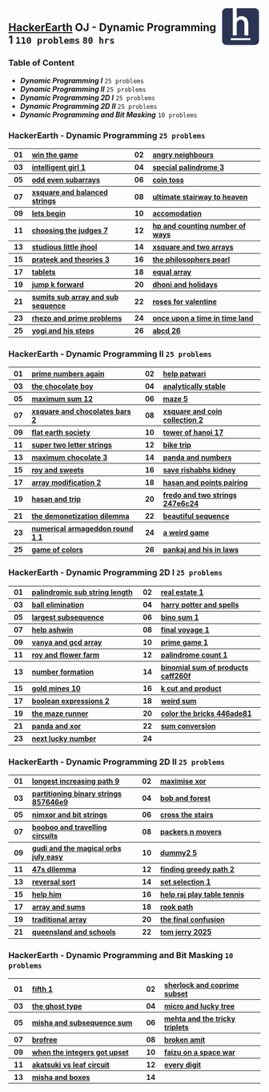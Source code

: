 <img align="right" width="80" src="/logos/hackerearth.jpg">

## [HackerEarth](https://hackerearth.com/) OJ - Dynamic Programming 1 `110 problems` `80 hrs`

### Table of Content

- ***Dynamic Programming I***               `25 problems`
- ***Dynamic Programming II***              `25 problems`
- ***Dynamic Programming 2D I***            `25 problems`
- ***Dynamic Programming 2D II***           `25 problems`
- ***Dynamic Programming and Bit Masking*** `10 problems`

### HackerEarth - Dynamic Programming `25 problems`

<table>
    <tbody>
        <tr>
<th align="center" width="50px">01</th><th align="left" width="550px"><a href="https://www.hackerearth.com/practice/algorithms/dynamic-programming/introduction-to-dynamic-programming-1/practice-problems/algorithm/win-the-game/">win the game</a></th>
<th align="center" width="50px">02</th><th align="left" width="550px"><a href="https://www.hackerearth.com/practice/algorithms/dynamic-programming/introduction-to-dynamic-programming-1/practice-problems/algorithm/angry-neighbours/">angry neighbours</a></th>
        </tr>
        <tr>
<th align="center" width="50px">03</th><th align="left" width="550px"><a href="https://www.hackerearth.com/practice/algorithms/dynamic-programming/introduction-to-dynamic-programming-1/practice-problems/algorithm/intelligent-girl-1/">intelligent girl 1</a></th>
<th align="center" width="50px">04</th><th align="left" width="550px"><a href="https://www.hackerearth.com/practice/algorithms/dynamic-programming/introduction-to-dynamic-programming-1/practice-problems/algorithm/special-palindrome-3/">special palindrome 3</a></th>
        </tr>
        <tr>
<th align="center" width="50px">05</th><th align="left" width="550px"><a href="https://www.hackerearth.com/practice/algorithms/dynamic-programming/introduction-to-dynamic-programming-1/practice-problems/algorithm/odd-even-subarrays-72ad69db/">odd even subarrays</a></th>
<th align="center" width="50px">06</th><th align="left" width="550px"><a href="https://www.hackerearth.com/practice/algorithms/dynamic-programming/introduction-to-dynamic-programming-1/practice-problems/algorithm/coin-toss/">coin toss</a></th>
        </tr>
        <tr>
<th align="center" width="50px">07</th><th align="left" width="550px"><a href="https://www.hackerearth.com/practice/algorithms/dynamic-programming/introduction-to-dynamic-programming-1/practice-problems/algorithm/xsquare-and-balanced-strings/">xsquare and balanced strings</a></th>
<th align="center" width="50px">08</th><th align="left" width="550px"><a href="https://www.hackerearth.com/practice/algorithms/dynamic-programming/introduction-to-dynamic-programming-1/practice-problems/algorithm/ultimate-stairway-to-heaven/">ultimate stairway to heaven</a></th>
        </tr>
        <tr>
<th align="center" width="50px">09</th><th align="left" width="550px"><a href="https://www.hackerearth.com/practice/algorithms/dynamic-programming/introduction-to-dynamic-programming-1/practice-problems/algorithm/lets-begin/">lets begin</a></th>
<th align="center" width="50px">10</th><th align="left" width="550px"><a href="https://www.hackerearth.com/practice/algorithms/dynamic-programming/introduction-to-dynamic-programming-1/practice-problems/algorithm/accomodation-a5c006f3/">accomodation</a></th>
        </tr>
        <tr>
<th align="center" width="50px">11</th><th align="left" width="550px"><a href="https://www.hackerearth.com/practice/algorithms/dynamic-programming/introduction-to-dynamic-programming-1/practice-problems/algorithm/choosing-the-judges-7/">choosing the judges 7</a></th>
<th align="center" width="50px">12</th><th align="left" width="550px"><a href="https://www.hackerearth.com/practice/algorithms/dynamic-programming/introduction-to-dynamic-programming-1/practice-problems/algorithm/hp-and-counting-number-of-ways-1d73a6a4/">hp and counting number of ways</a></th>
        </tr>
        <tr>
<th align="center" width="50px">13</th><th align="left" width="550px"><a href="https://www.hackerearth.com/practice/algorithms/dynamic-programming/introduction-to-dynamic-programming-1/practice-problems/algorithm/studious-little-jhool/">studious little jhool</a></th>
<th align="center" width="50px">14</th><th align="left" width="550px"><a href="https://www.hackerearth.com/practice/algorithms/dynamic-programming/introduction-to-dynamic-programming-1/practice-problems/algorithm/xsquare-and-two-arrays/">xsquare and two arrays</a></th>
        </tr>
        <tr>
<th align="center" width="50px">15</th><th align="left" width="550px"><a href="https://www.hackerearth.com/practice/algorithms/dynamic-programming/introduction-to-dynamic-programming-1/practice-problems/algorithm/prateek-and-theories-3/">prateek and theories 3</a></th>
<th align="center" width="50px">16</th><th align="left" width="550px"><a href="https://www.hackerearth.com/practice/algorithms/dynamic-programming/introduction-to-dynamic-programming-1/practice-problems/algorithm/the-philosophers-pearl/">the philosophers pearl</a></th>
        </tr>
        <tr>
<th align="center" width="50px">17</th><th align="left" width="550px"><a href="https://www.hackerearth.com/practice/algorithms/dynamic-programming/introduction-to-dynamic-programming-1/practice-problems/algorithm/tablets/">tablets</a></th>
<th align="center" width="50px">18</th><th align="left" width="550px"><a href="https://www.hackerearth.com/practice/algorithms/dynamic-programming/introduction-to-dynamic-programming-1/practice-problems/algorithm/equal-array-84cf6c5f/">equal array</a></th>
        </tr>
        <tr>
<th align="center" width="50px">19</th><th align="left" width="550px"><a href="https://www.hackerearth.com/practice/algorithms/dynamic-programming/introduction-to-dynamic-programming-1/practice-problems/algorithm/jump-k-forward-250d464b/">jump k forward</a></th>
<th align="center" width="50px">20</th><th align="left" width="550px"><a href="https://www.hackerearth.com/practice/algorithms/dynamic-programming/introduction-to-dynamic-programming-1/practice-problems/algorithm/dhoni-and-holidays/">dhoni and holidays</a></th>
        </tr>
        <tr>
<th align="center" width="50px">21</th><th align="left" width="550px"><a href="https://www.hackerearth.com/practice/algorithms/dynamic-programming/introduction-to-dynamic-programming-1/practice-problems/algorithm/sumits-sub-array-and-sub-sequence/">sumits sub array and sub sequence</a></th>
<th align="center" width="50px">22</th><th align="left" width="550px"><a href="https://www.hackerearth.com/practice/algorithms/dynamic-programming/introduction-to-dynamic-programming-1/practice-problems/algorithm/roses-for-valentine-4a795f72/">roses for valentine</a></th>
        </tr>
        <tr>
<th align="center" width="50px">23</th><th align="left" width="550px"><a href="https://www.hackerearth.com/practice/algorithms/dynamic-programming/introduction-to-dynamic-programming-1/practice-problems/algorithm/rhezo-and-prime-problems/">rhezo and prime problems</a></th>
<th align="center" width="50px">24</th><th align="left" width="550px"><a href="https://www.hackerearth.com/practice/algorithms/dynamic-programming/introduction-to-dynamic-programming-1/practice-problems/algorithm/once-upon-a-time-in-time-land/">once upon a time in time land</a></th>
        </tr>
        <tr>
<th align="center" width="50px">25</th><th align="left" width="550px"><a href="https://www.hackerearth.com/practice/algorithms/dynamic-programming/introduction-to-dynamic-programming-1/practice-problems/algorithm/yogi-and-his-steps-65b27a4b/">yogi and his steps</a></th>
<th align="center" width="50px">26</th><th align="left" width="550px"><a href="https://www.hackerearth.com/practice/algorithms/dynamic-programming/introduction-to-dynamic-programming-1/practice-problems/algorithm/abcd-26-81bc0a09/">abcd 26</a></th>
        </tr>
    </tbody>
</table>

### HackerEarth - Dynamic Programming II `25 problems`

<table>
    <tbody>
        <tr>
<th align="center" width="50px">01</th><th align="left" width="550px"><a href="https://www.hackerearth.com/practice/algorithms/dynamic-programming/introduction-to-dynamic-programming-1/practice-problems/algorithm/prime-numbers-again/">prime numbers again</a></th>
<th align="center" width="50px">02</th><th align="left" width="550px"><a href="https://www.hackerearth.com/practice/algorithms/dynamic-programming/introduction-to-dynamic-programming-1/practice-problems/algorithm/help-patwari/">help patwari</a></th>
        </tr>
        <tr>
<th align="center" width="50px">03</th><th align="left" width="550px"><a href="https://www.hackerearth.com/practice/algorithms/dynamic-programming/introduction-to-dynamic-programming-1/practice-problems/algorithm/the-chocolate-boy-738c799b/">the chocolate boy</a></th>
<th align="center" width="50px">04</th><th align="left" width="550px"><a href="https://www.hackerearth.com/practice/algorithms/dynamic-programming/introduction-to-dynamic-programming-1/practice-problems/algorithm/analytically-stable-123d6381/">analytically stable</a></th>
        </tr>
        <tr>
<th align="center" width="50px">05</th><th align="left" width="550px"><a href="https://www.hackerearth.com/practice/algorithms/dynamic-programming/introduction-to-dynamic-programming-1/practice-problems/algorithm/maximum-sum-12/">maximum sum 12</a></th>
<th align="center" width="50px">06</th><th align="left" width="550px"><a href="https://www.hackerearth.com/practice/algorithms/dynamic-programming/introduction-to-dynamic-programming-1/practice-problems/algorithm/maze-5/">maze 5</a></th>
        </tr>
        <tr>
<th align="center" width="50px">07</th><th align="left" width="550px"><a href="https://www.hackerearth.com/practice/algorithms/dynamic-programming/introduction-to-dynamic-programming-1/practice-problems/algorithm/xsquare-and-chocolates-bars-2/">xsquare and chocolates bars 2</a></th>
<th align="center" width="50px">08</th><th align="left" width="550px"><a href="https://www.hackerearth.com/practice/algorithms/dynamic-programming/introduction-to-dynamic-programming-1/practice-problems/algorithm/xsquare-and-coin-collection-2/">xsquare and coin collection 2</a></th>
        </tr>
        <tr>
<th align="center" width="50px">09</th><th align="left" width="550px"><a href="https://www.hackerearth.com/practice/algorithms/dynamic-programming/introduction-to-dynamic-programming-1/practice-problems/algorithm/flat-earth-society/">flat earth society</a></th>
<th align="center" width="50px">10</th><th align="left" width="550px"><a href="https://www.hackerearth.com/practice/algorithms/dynamic-programming/introduction-to-dynamic-programming-1/practice-problems/algorithm/tower-of-hanoi-17/">tower of hanoi 17</a></th>
        </tr>
        <tr>
<th align="center" width="50px">11</th><th align="left" width="550px"><a href="https://www.hackerearth.com/practice/algorithms/dynamic-programming/introduction-to-dynamic-programming-1/practice-problems/algorithm/super-two-letter-strings/">super two letter strings</a></th>
<th align="center" width="50px">12</th><th align="left" width="550px"><a href="https://www.hackerearth.com/practice/algorithms/dynamic-programming/introduction-to-dynamic-programming-1/practice-problems/algorithm/bike-trip/">bike trip</a></th>
        </tr>
        <tr>
<th align="center" width="50px">13</th><th align="left" width="550px"><a href="https://www.hackerearth.com/practice/algorithms/dynamic-programming/introduction-to-dynamic-programming-1/practice-problems/algorithm/maximum-chocolate-3/">maximum chocolate 3</a></th>
<th align="center" width="50px">14</th><th align="left" width="550px"><a href="https://www.hackerearth.com/practice/algorithms/dynamic-programming/introduction-to-dynamic-programming-1/practice-problems/algorithm/panda-and-numbers/">panda and numbers</a></th>
        </tr>
        <tr>
<th align="center" width="50px">15</th><th align="left" width="550px"><a href="https://www.hackerearth.com/practice/algorithms/dynamic-programming/introduction-to-dynamic-programming-1/practice-problems/algorithm/roy-and-sweets/">roy and sweets</a></th>
<th align="center" width="50px">16</th><th align="left" width="550px"><a href="https://www.hackerearth.com/practice/algorithms/dynamic-programming/introduction-to-dynamic-programming-1/practice-problems/algorithm/save-rishabhs-kidney/">save rishabhs kidney</a></th>
        </tr>
        <tr>
<th align="center" width="50px">17</th><th align="left" width="550px"><a href="https://www.hackerearth.com/practice/algorithms/dynamic-programming/introduction-to-dynamic-programming-1/practice-problems/algorithm/array-modification-2-dc88ff8a/">array modification 2</a></th>
<th align="center" width="50px">18</th><th align="left" width="550px"><a href="https://www.hackerearth.com/practice/algorithms/dynamic-programming/introduction-to-dynamic-programming-1/practice-problems/algorithm/hasan-and-points-pairing/">hasan and points pairing</a></th>
        </tr>
        <tr>
<th align="center" width="50px">19</th><th align="left" width="550px"><a href="https://www.hackerearth.com/practice/algorithms/dynamic-programming/introduction-to-dynamic-programming-1/practice-problems/algorithm/hasan-and-trip/">hasan and trip</a></th>
<th align="center" width="50px">20</th><th align="left" width="550px"><a href="https://www.hackerearth.com/practice/algorithms/dynamic-programming/introduction-to-dynamic-programming-1/practice-problems/algorithm/fredo-and-two-strings-247e6c24/">fredo and two strings 247e6c24</a></th>
        </tr>
        <tr>
<th align="center" width="50px">21</th><th align="left" width="550px"><a href="https://www.hackerearth.com/practice/algorithms/dynamic-programming/introduction-to-dynamic-programming-1/practice-problems/algorithm/the-demonetization-dilemma/">the demonetization dilemma</a></th>
<th align="center" width="50px">22</th><th align="left" width="550px"><a href="https://www.hackerearth.com/practice/algorithms/dynamic-programming/introduction-to-dynamic-programming-1/practice-problems/algorithm/beautiful-sequence/">beautiful sequence</a></th>
        </tr>
        <tr>
<th align="center" width="50px">23</th><th align="left" width="550px"><a href="https://www.hackerearth.com/practice/algorithms/dynamic-programming/introduction-to-dynamic-programming-1/practice-problems/algorithm/numerical-armageddon-round-1-1/">numerical armageddon round 1 1</a></th>
<th align="center" width="50px">24</th><th align="left" width="550px"><a href="https://www.hackerearth.com/practice/algorithms/dynamic-programming/introduction-to-dynamic-programming-1/practice-problems/algorithm/a-weird-game-e2b9afe4/">a weird game</a></th>
        </tr>
        <tr>
<th align="center" width="50px">25</th><th align="left" width="550px"><a href="https://www.hackerearth.com/practice/algorithms/dynamic-programming/introduction-to-dynamic-programming-1/practice-problems/algorithm/game-of-colors/">game of colors</a></th>
<th align="center" width="50px">26</th><th align="left" width="550px"><a href="https://www.hackerearth.com/practice/algorithms/dynamic-programming/introduction-to-dynamic-programming-1/practice-problems/algorithm/pankaj-and-his-in-laws/">pankaj and his in laws</a></th>
        </tr>
    </tbody>
</table>

### HackerEarth - Dynamic Programming 2D I `25 problems`

<table>
    <tbody>
        <tr>
<th align="center" width="50px">01</th><th align="left" width="550px"><a href="https://www.hackerearth.com/practice/algorithms/dynamic-programming/2-dimensional/practice-problems/algorithm/palindromic-sub-string-length/">palindromic sub string length</a></th>
<th align="center" width="50px">02</th><th align="left" width="550px"><a href="https://www.hackerearth.com/practice/algorithms/dynamic-programming/2-dimensional/practice-problems/algorithm/real-estate-1-059f5228/">real estate 1</a></th>
        </tr>
        <tr>
<th align="center" width="50px">03</th><th align="left" width="550px"><a href="https://www.hackerearth.com/practice/algorithms/dynamic-programming/2-dimensional/practice-problems/algorithm/ball-elimination/">ball elimination</a></th>
<th align="center" width="50px">04</th><th align="left" width="550px"><a href="https://www.hackerearth.com/practice/algorithms/dynamic-programming/2-dimensional/practice-problems/algorithm/harry-potter-and-spells-277e11c7/">harry potter and spells</a></th>
        </tr>
        <tr>
<th align="center" width="50px">05</th><th align="left" width="550px"><a href="https://www.hackerearth.com/practice/algorithms/dynamic-programming/2-dimensional/practice-problems/algorithm/largest-subsequence-c554fb8c/">largest subsequence</a></th>
<th align="center" width="50px">06</th><th align="left" width="550px"><a href="https://www.hackerearth.com/practice/algorithms/dynamic-programming/2-dimensional/practice-problems/algorithm/bino-sum-1/">bino sum 1</a></th>
        </tr>
        <tr>
<th align="center" width="50px">07</th><th align="left" width="550px"><a href="https://www.hackerearth.com/practice/algorithms/dynamic-programming/2-dimensional/practice-problems/algorithm/help-ashwin/">help ashwin</a></th>
<th align="center" width="50px">08</th><th align="left" width="550px"><a href="https://www.hackerearth.com/practice/algorithms/dynamic-programming/2-dimensional/practice-problems/algorithm/final-voyage-1/">final voyage 1</a></th>
        </tr>
        <tr>
<th align="center" width="50px">09</th><th align="left" width="550px"><a href="https://www.hackerearth.com/practice/algorithms/dynamic-programming/2-dimensional/practice-problems/algorithm/vanya-and-gcd-array/">vanya and gcd array</a></th>
<th align="center" width="50px">10</th><th align="left" width="550px"><a href="https://www.hackerearth.com/practice/algorithms/dynamic-programming/2-dimensional/practice-problems/algorithm/prime-game-1-2604365b/">prime game 1</a></th>
        </tr>
        <tr>
<th align="center" width="50px">11</th><th align="left" width="550px"><a href="https://www.hackerearth.com/practice/algorithms/dynamic-programming/2-dimensional/practice-problems/algorithm/roy-and-flower-farm/">roy and flower farm</a></th>
<th align="center" width="50px">12</th><th align="left" width="550px"><a href="https://www.hackerearth.com/practice/algorithms/dynamic-programming/2-dimensional/practice-problems/algorithm/palindrome-count-1/">palindrome count 1</a></th>
        </tr>
        <tr>
<th align="center" width="50px">13</th><th align="left" width="550px"><a href="https://www.hackerearth.com/practice/algorithms/dynamic-programming/2-dimensional/practice-problems/algorithm/number-formation-1cae96c5/">number formation</a></th>
<th align="center" width="50px">14</th><th align="left" width="550px"><a href="https://www.hackerearth.com/practice/algorithms/dynamic-programming/2-dimensional/practice-problems/algorithm/binomial-sum-of-products-caff260f/">binomial sum of products caff260f</a></th>
        </tr>
        <tr>
<th align="center" width="50px">15</th><th align="left" width="550px"><a href="https://www.hackerearth.com/practice/algorithms/dynamic-programming/2-dimensional/practice-problems/algorithm/gold-mines-10/">gold mines 10</a></th>
<th align="center" width="50px">16</th><th align="left" width="550px"><a href="https://www.hackerearth.com/practice/algorithms/dynamic-programming/2-dimensional/practice-problems/algorithm/k-cut-and-product-e5998b3f/">k cut and product</a></th>
        </tr>
        <tr>
<th align="center" width="50px">17</th><th align="left" width="550px"><a href="https://www.hackerearth.com/practice/algorithms/dynamic-programming/2-dimensional/practice-problems/algorithm/boolean-expressions-2/">boolean expressions 2</a></th>
<th align="center" width="50px">18</th><th align="left" width="550px"><a href="https://www.hackerearth.com/practice/algorithms/dynamic-programming/2-dimensional/practice-problems/algorithm/weird-sum-1d2a0a2e/">weird sum</a></th>
        </tr>
        <tr>
<th align="center" width="50px">19</th><th align="left" width="550px"><a href="https://www.hackerearth.com/practice/algorithms/dynamic-programming/2-dimensional/practice-problems/algorithm/the-maze-runner/">the maze runner</a></th>
<th align="center" width="50px">20</th><th align="left" width="550px"><a href="https://www.hackerearth.com/practice/algorithms/dynamic-programming/2-dimensional/practice-problems/algorithm/color-the-bricks-446ade81/">color the bricks 446ade81</a></th>
        </tr>
        <tr>
<th align="center" width="50px">21</th><th align="left" width="550px"><a href="https://www.hackerearth.com/practice/algorithms/dynamic-programming/2-dimensional/practice-problems/algorithm/panda-and-xor/">panda and xor</a></th>
<th align="center" width="50px">22</th><th align="left" width="550px"><a href="https://www.hackerearth.com/practice/algorithms/dynamic-programming/2-dimensional/practice-problems/algorithm/sum-conversion-b97a174a/">sum conversion</a></th>
        </tr>
        <tr>
<th align="center" width="50px">23</th><th align="left" width="550px"><a href="https://www.hackerearth.com/practice/algorithms/dynamic-programming/2-dimensional/practice-problems/algorithm/next-lucky-number/">next lucky number</a></th>
<th align="center" width="50px">24</th><th align="left" width="550px"><a href=""></a></th>
        </tr>
    </tbody>
</table>

### HackerEarth - Dynamic Programming 2D II `25 problems`

<table>
    <tbody>
        <tr>
<th align="center" width="50px">01</th><th align="left" width="550px"><a href="https://www.hackerearth.com/practice/algorithms/dynamic-programming/2-dimensional/practice-problems/algorithm/longest-increasing-path-9/">longest increasing path 9</a></th>
<th align="center" width="50px">02</th><th align="left" width="550px"><a href="https://www.hackerearth.com/practice/algorithms/dynamic-programming/2-dimensional/practice-problems/algorithm/maximise-xor-f240c1e1/">maximise xor</a></th>
        </tr>
        <tr>
<th align="center" width="50px">03</th><th align="left" width="550px"><a href="https://www.hackerearth.com/practice/algorithms/dynamic-programming/2-dimensional/practice-problems/algorithm/partitioning-binary-strings-857646e9/">partitioning binary strings 857646e9</a></th>
<th align="center" width="50px">04</th><th align="left" width="550px"><a href="https://www.hackerearth.com/practice/algorithms/dynamic-programming/2-dimensional/practice-problems/algorithm/bob-and-forest-2571cd1f/">bob and forest</a></th>
        </tr>
        <tr>
<th align="center" width="50px">05</th><th align="left" width="550px"><a href="https://www.hackerearth.com/practice/algorithms/dynamic-programming/2-dimensional/practice-problems/algorithm/nimxor-and-bit-strings/">nimxor and bit strings</a></th>
<th align="center" width="50px">06</th><th align="left" width="550px"><a href="https://www.hackerearth.com/practice/algorithms/dynamic-programming/2-dimensional/practice-problems/algorithm/cross-the-stairs/">cross the stairs</a></th>
        </tr>
        <tr>
<th align="center" width="50px">07</th><th align="left" width="550px"><a href="https://www.hackerearth.com/practice/algorithms/dynamic-programming/2-dimensional/practice-problems/algorithm/booboo-and-travelling-circuits/">booboo and travelling circuits</a></th>
<th align="center" width="50px">08</th><th align="left" width="550px"><a href="https://www.hackerearth.com/practice/algorithms/dynamic-programming/2-dimensional/practice-problems/algorithm/packers-n-movers/">packers n movers</a></th>
        </tr>
        <tr>
<th align="center" width="50px">09</th><th align="left" width="550px"><a href="https://www.hackerearth.com/practice/algorithms/dynamic-programming/2-dimensional/practice-problems/algorithm/gudi-and-the-magical-orbs-july-easy/">gudi and the magical orbs july easy</a></th>
<th align="center" width="50px">10</th><th align="left" width="550px"><a href="https://www.hackerearth.com/practice/algorithms/dynamic-programming/2-dimensional/practice-problems/algorithm/dummy2-5/">dummy2 5</a></th>
        </tr>
        <tr>
<th align="center" width="50px">11</th><th align="left" width="550px"><a href="https://www.hackerearth.com/practice/algorithms/dynamic-programming/2-dimensional/practice-problems/algorithm/47s-dilemma/">47s dilemma</a></th>
<th align="center" width="50px">12</th><th align="left" width="550px"><a href="https://www.hackerearth.com/practice/algorithms/dynamic-programming/2-dimensional/practice-problems/algorithm/finding-greedy-path-2/">finding greedy path 2</a></th>
        </tr>
        <tr>
<th align="center" width="50px">13</th><th align="left" width="550px"><a href="https://www.hackerearth.com/practice/algorithms/dynamic-programming/2-dimensional/practice-problems/algorithm/reversal-sort/">reversal sort</a></th>
<th align="center" width="50px">14</th><th align="left" width="550px"><a href="https://www.hackerearth.com/practice/algorithms/dynamic-programming/2-dimensional/practice-problems/algorithm/set-selection-1/">set selection 1</a></th>
        </tr>
        <tr>
<th align="center" width="50px">15</th><th align="left" width="550px"><a href="https://www.hackerearth.com/practice/algorithms/dynamic-programming/2-dimensional/practice-problems/algorithm/help-him-9659b063/">help him</a></th>
<th align="center" width="50px">16</th><th align="left" width="550px"><a href="https://www.hackerearth.com/practice/algorithms/dynamic-programming/2-dimensional/practice-problems/algorithm/help-raj-play-table-tennis/">help raj play table tennis</a></th>
        </tr>
        <tr>
<th align="center" width="50px">17</th><th align="left" width="550px"><a href="https://www.hackerearth.com/practice/algorithms/dynamic-programming/2-dimensional/practice-problems/algorithm/array-and-sums-6e5e7323/">array and sums</a></th>
<th align="center" width="50px">18</th><th align="left" width="550px"><a href="https://www.hackerearth.com/practice/algorithms/dynamic-programming/2-dimensional/practice-problems/algorithm/rook-path-142e55ee/">rook path</a></th>
        </tr>
        <tr>
<th align="center" width="50px">19</th><th align="left" width="550px"><a href="https://www.hackerearth.com/practice/algorithms/dynamic-programming/2-dimensional/practice-problems/algorithm/traditional-array/">traditional array</a></th>
<th align="center" width="50px">20</th><th align="left" width="550px"><a href="https://www.hackerearth.com/practice/algorithms/dynamic-programming/2-dimensional/practice-problems/algorithm/the-final-confusion/">the final confusion</a></th>
        </tr>
        <tr>
<th align="center" width="50px">21</th><th align="left" width="550px"><a href="https://www.hackerearth.com/practice/algorithms/dynamic-programming/2-dimensional/practice-problems/algorithm/queensland-and-schools-1d351e31/">queensland and schools</a></th>
<th align="center" width="50px">22</th><th align="left" width="550px"><a href="https://www.hackerearth.com/practice/algorithms/dynamic-programming/2-dimensional/practice-problems/algorithm/tom-jerry-2025/">tom jerry 2025</a></th>
        </tr>
    </tbody>
</table>

### HackerEarth - Dynamic Programming and Bit Masking `10 problems`

<table>
    <tbody>
        <tr>
<th align="center" width="50px">01</th><th align="left" width="550px"><a href="https://www.hackerearth.com/practice/algorithms/dynamic-programming/bit-masking/practice-problems/algorithm/fifth-1/">fifth 1</a></th>
<th align="center" width="50px">02</th><th align="left" width="550px"><a href="https://www.hackerearth.com/practice/algorithms/dynamic-programming/bit-masking/practice-problems/algorithm/sherlock-and-coprime-subset/">sherlock and coprime subset</a></th>
        </tr>
        <tr>
<th align="center" width="50px">03</th><th align="left" width="550px"><a href="https://www.hackerearth.com/practice/algorithms/dynamic-programming/bit-masking/practice-problems/algorithm/the-ghost-type/">the ghost type</a></th>
<th align="center" width="50px">04</th><th align="left" width="550px"><a href="https://www.hackerearth.com/practice/algorithms/dynamic-programming/bit-masking/practice-problems/algorithm/micro-and-lucky-tree/">micro and lucky tree</a></th>
        </tr>
        <tr>
<th align="center" width="50px">05</th><th align="left" width="550px"><a href="https://www.hackerearth.com/practice/algorithms/dynamic-programming/bit-masking/practice-problems/algorithm/misha-and-subsequence-sum-fe9b0fc3/">misha and subsequence sum</a></th>
<th align="center" width="50px">06</th><th align="left" width="550px"><a href="https://www.hackerearth.com/practice/algorithms/dynamic-programming/bit-masking/practice-problems/algorithm/mehta-and-the-tricky-triplets/">mehta and the tricky triplets</a></th>
        </tr>
        <tr>
<th align="center" width="50px">07</th><th align="left" width="550px"><a href="https://www.hackerearth.com/practice/algorithms/dynamic-programming/bit-masking/practice-problems/algorithm/brofree-34df073d/">brofree</a></th>
<th align="center" width="50px">08</th><th align="left" width="550px"><a href="https://www.hackerearth.com/practice/algorithms/dynamic-programming/bit-masking/practice-problems/algorithm/broken-amit/">broken amit</a></th>
        </tr>
        <tr>
<th align="center" width="50px">09</th><th align="left" width="550px"><a href="https://www.hackerearth.com/practice/algorithms/dynamic-programming/bit-masking/practice-problems/algorithm/when-the-integers-got-upset/">when the integers got upset</a></th>
<th align="center" width="50px">10</th><th align="left" width="550px"><a href="https://www.hackerearth.com/practice/algorithms/dynamic-programming/bit-masking/practice-problems/algorithm/faizu-on-a-space-war/">faizu on a space war</a></th>
        </tr>
        <tr>
<th align="center" width="50px">11</th><th align="left" width="550px"><a href="https://www.hackerearth.com/practice/algorithms/dynamic-programming/bit-masking/practice-problems/algorithm/akatsuki-vs-leaf-circuit/">akatsuki vs leaf circuit</a></th>
<th align="center" width="50px">12</th><th align="left" width="550px"><a href="https://www.hackerearth.com/practice/algorithms/dynamic-programming/bit-masking/practice-problems/algorithm/every-digit/">every digit</a></th>
        </tr>
        <tr>
<th align="center" width="50px">13</th><th align="left" width="550px"><a href="https://www.hackerearth.com/practice/algorithms/dynamic-programming/bit-masking/practice-problems/algorithm/misha-and-boxes-b7e70bc6/">misha and boxes</a></th>
<th align="center" width="50px">14</th><th align="left" width="550px"><a href=""></a></th>
        </tr>
    </tbody>
</table>
